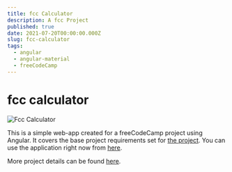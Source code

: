 ```yaml
---
title: fcc Calculator
description: A fcc Project
published: true
date: 2021-07-20T00:00:00.000Z
slug: fcc-calculator
tags:
  - angular
  - angular-material
  - freeCodeCamp
---
```


# fcc calculator

![Fcc Calculator](assets/static/fcc-calculator.png)

This is a simple web-app created for a freeCodeCamp project using Angular. It covers the base project requirements set for [the project](https://www.freecodecamp.org/learn/front-end-libraries/front-end-libraries-projects/build-a-javascript-calculator). You can use the application right now from [here](https://bradtaniguchi.github.io/fcc-calculator).

More project details can be found [here](https://github.com/bradtaniguchi/fcc-calculator).
